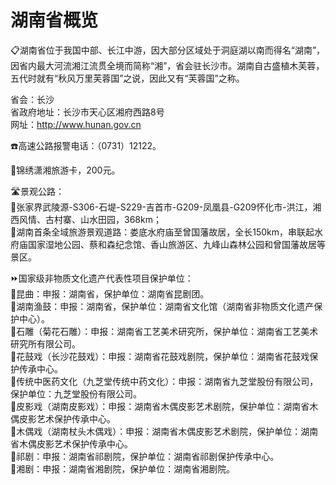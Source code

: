 # 湖南省概览  
📋湖南省位于我国中部、长江中游，因大部分区域处于洞庭湖以南而得名“湖南”，因省内最大河流湘江流贯全境而简称“湘”，省会驻长沙市。湖南自古盛植木芙蓉，五代时就有“秋风万里芙蓉国”之说，因此又有“芙蓉国”之称。  

省会：长沙  
省政府地址：长沙市天心区湘府西路8号  
网址：http://www.hunan.gov.cn  
  
☎️高速公路报警电话：（0731）12122。  
  
🧭锦绣潇湘旅游卡，200元。  

🛣️景观公路：  
🔸张家界武陵源-S306-石堤-S229-吉首市-G209-凤凰县-G209怀化市-洪江，湘西风情、古村寨、山水田园，368km；  
🔸湖南首条全域旅游景观道路：娄底水府庙至曾国藩故居，全长150km，串联起水府庙国家湿地公园、蔡和森纪念馆、香山旅游区、九峰山森林公园和曾国藩故居等景区。    
  
⏩国家级非物质文化遗产代表性项目保护单位：  
🔸昆曲：申报：湖南省，保护单位：湖南省昆剧团。  
🔸湖南渔鼓：申报：湖南省，保护单位：湖南省文化馆（湖南省非物质文化遗产保护中心）。    
🔸石雕（菊花石雕）：申报：湖南省工艺美术研究所，保护单位：湖南省工艺美术研究所有限公司。    
🔸花鼓戏（长沙花鼓戏）：申报：湖南省花鼓戏剧院，保护单位：湖南省花鼓戏保护传承中心。    
🔸传统中医药文化（九芝堂传统中药文化）：申报：湖南省九芝堂股份有限公司，保护单位：九芝堂股份有限公司。    
🔸皮影戏（湖南皮影戏）：申报：湖南省木偶皮影艺术剧院，保护单位：湖南省木偶皮影艺术保护传承中心。  
🔸木偶戏（湖南杖头木偶戏）：申报：湖南省木偶皮影艺术剧院，保护单位：湖南省木偶皮影艺术保护传承中心。    
🔸祁剧：申报：湖南省祁剧院，保护单位：湖南省祁剧保护传承中心。    
🔸湘剧：申报：湖南省湘剧院，保护单位：湖南省湘剧院。  